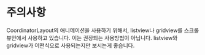 # 주의사항
CoordinatorLayout의 애니메이션을 사용하기 위해서, listview나 gridview를 스크롤뷰안에서 사용하고 있습니다.
이는 권장되는 사용방법이 아닙니다. listview와 gridview가 어떤식으로 사용되는지만 보시는게 좋습니다.
